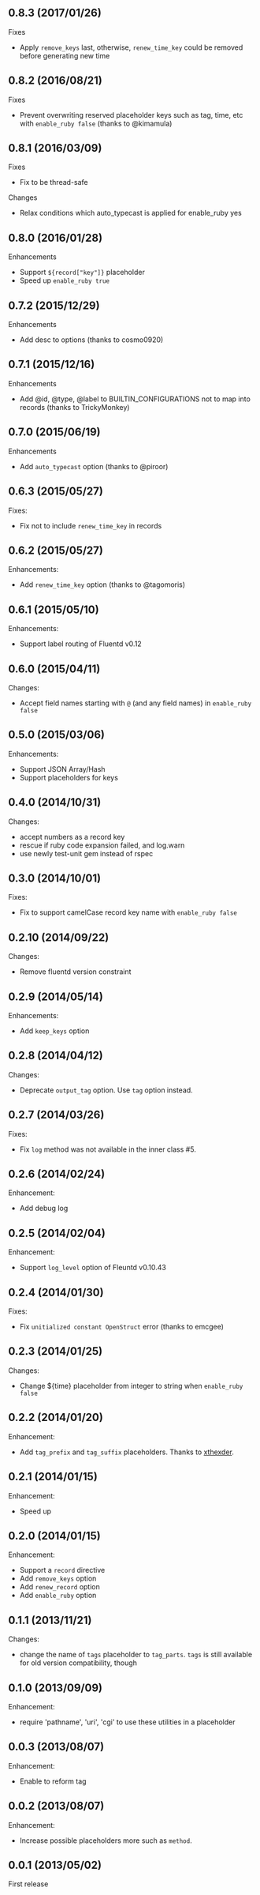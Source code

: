 ## 0.8.3 (2017/01/26)

Fixes

* Apply `remove_keys` last, otherwise, `renew_time_key` could be removed before generating new time

## 0.8.2 (2016/08/21)

Fixes

* Prevent overwriting reserved placeholder keys such as tag, time, etc with `enable_ruby false` (thanks to @kimamula)

## 0.8.1 (2016/03/09)

Fixes

* Fix to be thread-safe

Changes

* Relax conditions which auto_typecast is applied for enable_ruby yes

## 0.8.0 (2016/01/28)

Enhancements

* Support `${record["key"]}` placeholder
* Speed up `enable_ruby true`

## 0.7.2 (2015/12/29)

Enhancements

* Add desc to options (thanks to cosmo0920)

## 0.7.1 (2015/12/16)

Enhancements

* Add @id, @type, @label to BUILTIN_CONFIGURATIONS not to map into records (thanks to TrickyMonkey)

## 0.7.0 (2015/06/19)

Enhancements

* Add `auto_typecast` option (thanks to @piroor)

## 0.6.3 (2015/05/27)

Fixes:

* Fix not to include `renew_time_key` in records

## 0.6.2 (2015/05/27)

Enhancements:

* Add `renew_time_key` option (thanks to @tagomoris)

## 0.6.1 (2015/05/10)

Enhancements:

* Support label routing of Fluentd v0.12

## 0.6.0 (2015/04/11)

Changes:

* Accept field names starting with `@` (and any field names) in `enable_ruby false`

## 0.5.0 (2015/03/06)

Enhancements:

* Support JSON Array/Hash
* Support placeholders for keys

## 0.4.0 (2014/10/31)

Changes:

* accept numbers as a record key
* rescue if ruby code expansion failed, and log.warn
* use newly test-unit gem instead of rspec

## 0.3.0 (2014/10/01)

Fixes:

* Fix to support camelCase record key name with `enable_ruby false`

## 0.2.10 (2014/09/22)

Changes:

* Remove fluentd version constraint

## 0.2.9 (2014/05/14)

Enhancements:

* Add `keep_keys` option

## 0.2.8 (2014/04/12)

Changes:

* Deprecate `output_tag` option. Use `tag` option instead.

## 0.2.7 (2014/03/26)

Fixes:

* Fix `log` method was not available in the inner class #5. 

## 0.2.6 (2014/02/24)

Enhancement:

* Add debug log

## 0.2.5 (2014/02/04)

Enhancement:

* Support `log_level` option of Fleuntd v0.10.43

## 0.2.4 (2014/01/30)

Fixes:

* Fix `unitialized constant OpenStruct` error (thanks to emcgee)

## 0.2.3 (2014/01/25)

Changes:

* Change ${time} placeholder from integer to string when `enable_ruby false`

## 0.2.2 (2014/01/20)

Enhancement:

* Add `tag_prefix` and `tag_suffix` placeholders. Thanks to [xthexder](https://github.com/xthexder). 

## 0.2.1 (2014/01/15)

Enhancement:

* Speed up

## 0.2.0 (2014/01/15)

Enhancement:

* Support a `record` directive
* Add `remove_keys` option
* Add `renew_record` option
* Add `enable_ruby` option

## 0.1.1 (2013/11/21)

Changes:

* change the name of `tags` placeholder to `tag_parts`. `tags` is still available for old version compatibility, though

## 0.1.0 (2013/09/09)

Enhancement:

* require 'pathname', 'uri', 'cgi' to use these utilities in a placeholder

## 0.0.3 (2013/08/07)

Enhancement:

* Enable to reform tag

## 0.0.2 (2013/08/07)

Enhancement:

* Increase possible placeholders more such as `method`. 

## 0.0.1  (2013/05/02)

First release
